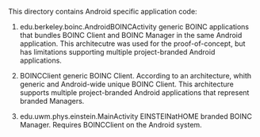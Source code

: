 This directory contains Android specific application code:

1. edu.berkeley.boinc.AndroidBOINCActivity
generic BOINC applications that bundles BOINC Client and BOINC Manager in the same Android application. This architecutre was used for the proof-of-concept, but has limitations supporting  multiple project-branded Android applications.

2. BOINCClient
generic BOINC Client.
According to an architecture, whith generic and Android-wide unique BOINC Client. This architecture supports multiple project-branded Android applications that represent branded Managers.

3. edu.uwm.phys.einstein.MainActivity
EINSTEINatHOME branded BOINC Manager. Requires BOINCClient on the Android system.
